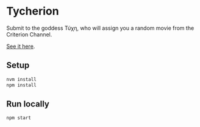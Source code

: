 # Tycherion

Submit to the goddess Τύχη, who will assign you 
a random movie from the Criterion Channel.

[See it here](https://mikebridge.github.io/tycherion/).

## Setup

```bash
nvm install
npm install
```

## Run locally

```bash
npm start
```
